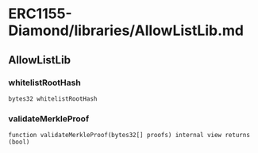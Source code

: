 # ERC1155-Diamond/libraries/AllowListLib.md

## AllowListLib

### whitelistRootHash

```solidity
bytes32 whitelistRootHash
```

### validateMerkleProof

```solidity
function validateMerkleProof(bytes32[] proofs) internal view returns (bool)
```

